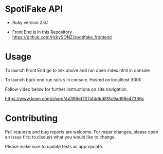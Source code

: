 # SpotiFake API

* Ruby version 2.6.1

* Front End is in this Repository https://github.com/rickySONZ/spotifake_frontend

# Usage
To launch Front End go to link above and run open index.html in console

To launch back end run rails s in console. Hosted on localhost:3000

Follow video below for further instructions on site navigation.

https://www.loom.com/share/4d396ef737a14dbd8f8c9ad99e47336c

# Contributing 
Pull requests and bug reports are welcome. For major changes, please open an issue first to discuss what you would like to change.

Please make sure to update tests as appropriate.